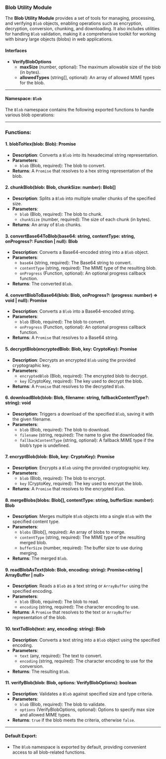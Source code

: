 ### Blob Utility Module

The **Blob Utility Module** provides a set of tools for managing, processing, and verifying `Blob` objects, enabling operations such as encryption, decryption, conversion, chunking, and downloading. It also includes utilities for handling `Blob` validation, making it a comprehensive toolkit for working with binary large objects (blobs) in web applications.

#### Interfaces

- **VerifyBlobOptions**
  - **maxSize** (number, optional): The maximum allowable size of the blob (in bytes).
  - **allowedTypes** (string[], optional): An array of allowed MIME types for the blob.

---

#### Namespace: `Blob`

The `Blob` namespace contains the following exported functions to handle various blob operations:

---

### **Functions:**

#### **1. blobToHex(blob: Blob): Promise<string>**
- **Description**: Converts a `Blob` into its hexadecimal string representation.
- **Parameters**:
  - `blob` (Blob, required): The blob to convert.
- **Returns**: A `Promise` that resolves to a hex string representation of the blob.

#### **2. chunkBlob(blob: Blob, chunkSize: number): Blob[]**
- **Description**: Splits a `Blob` into multiple smaller chunks of the specified size.
- **Parameters**:
  - `blob` (Blob, required): The blob to chunk.
  - `chunkSize` (number, required): The size of each chunk (in bytes).
- **Returns**: An array of `Blob` chunks.

#### **3. convertBase64ToBlob(base64: string, contentType: string, onProgress?: Function | null): Blob**
- **Description**: Converts a Base64-encoded string into a `Blob` object.
- **Parameters**:
  - `base64` (string, required): The Base64 string to convert.
  - `contentType` (string, required): The MIME type of the resulting blob.
  - `onProgress` (Function, optional): An optional progress callback function.
- **Returns**: The converted `Blob`.

#### **4. convertBlobToBase64(blob: Blob, onProgress?: (progress: number) => void | null): Promise<string>**
- **Description**: Converts a `Blob` into a Base64-encoded string.
- **Parameters**:
  - `blob` (Blob, required): The blob to convert.
  - `onProgress` (Function, optional): An optional progress callback function.
- **Returns**: A `Promise` that resolves to a Base64 string.

#### **5. decryptBlob(encryptedBlob: Blob, key: CryptoKey): Promise<Blob>**
- **Description**: Decrypts an encrypted `Blob` using the provided cryptographic key.
- **Parameters**:
  - `encryptedBlob` (Blob, required): The encrypted blob to decrypt.
  - `key` (CryptoKey, required): The key used to decrypt the blob.
- **Returns**: A `Promise` that resolves to the decrypted `Blob`.

#### **6. downloadBlob(blob: Blob, filename: string, fallbackContentType?: string): void**
- **Description**: Triggers a download of the specified `Blob`, saving it with the given filename.
- **Parameters**:
  - `blob` (Blob, required): The blob to download.
  - `filename` (string, required): The name to give the downloaded file.
  - `fallbackContentType` (string, optional): A fallback MIME type if the blob’s type is undefined.

#### **7. encryptBlob(blob: Blob, key: CryptoKey): Promise<Blob>**
- **Description**: Encrypts a `Blob` using the provided cryptographic key.
- **Parameters**:
  - `blob` (Blob, required): The blob to encrypt.
  - `key` (CryptoKey, required): The key used to encrypt the blob.
- **Returns**: A `Promise` that resolves to the encrypted `Blob`.

#### **8. mergeBlobs(blobs: Blob[], contentType: string, bufferSize: number): Blob**
- **Description**: Merges multiple `Blob` objects into a single `Blob` with the specified content type.
- **Parameters**:
  - `blobs` (Blob[], required): An array of blobs to merge.
  - `contentType` (string, required): The MIME type of the resulting merged blob.
  - `bufferSize` (number, required): The buffer size to use during merging.
- **Returns**: The merged `Blob`.

#### **9. readBlobAsText(blob: Blob, encoding: string): Promise<string | ArrayBuffer | null>**
- **Description**: Reads a `Blob` as a text string or `ArrayBuffer` using the specified encoding.
- **Parameters**:
  - `blob` (Blob, required): The blob to read.
  - `encoding` (string, required): The character encoding to use.
- **Returns**: A `Promise` that resolves to the text or `ArrayBuffer` representation of the blob.

#### **10. textToBlob(text: any, encoding: string): Blob**
- **Description**: Converts a text string into a `Blob` object using the specified encoding.
- **Parameters**:
  - `text` (any, required): The text to convert.
  - `encoding` (string, required): The character encoding to use for the conversion.
- **Returns**: The resulting `Blob`.

#### **11. verifyBlob(blob: Blob, options: VerifyBlobOptions): boolean**
- **Description**: Validates a `Blob` against specified size and type criteria.
- **Parameters**:
  - `blob` (Blob, required): The blob to validate.
  - `options` (VerifyBlobOptions, optional): Options to specify max size and allowed MIME types.
- **Returns**: `true` if the blob meets the criteria, otherwise `false`.

---

#### Default Export:
- The `Blob` namespace is exported by default, providing convenient access to all blob-related functions.

